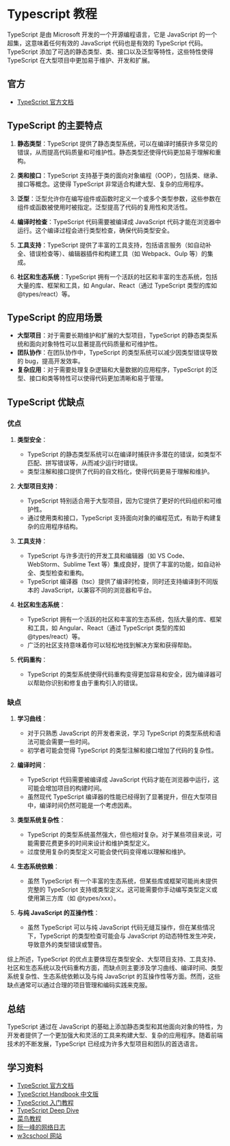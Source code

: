 # Typescript 教程

TypeScript 是由 Microsoft 开发的一个开源编程语言，它是 JavaScript 的一个超集，这意味着任何有效的 JavaScript 代码也是有效的 TypeScript 代码。TypeScript 添加了可选的静态类型、类、接口以及泛型等特性，这些特性使得 TypeScript 在大型项目中更加易于维护、开发和扩展。

## 官方

- [TypeScript 官方文档](https://www.typescriptlang.org/docs/handbook/intro.html)

## TypeScript 的主要特点

1. **静态类型**：TypeScript 提供了静态类型系统，可以在编译时捕获许多常见的错误，从而提高代码质量和可维护性。静态类型还使得代码更加易于理解和重构。

2. **类和接口**：TypeScript 支持基于类的面向对象编程（OOP），包括类、继承、接口等概念。这使得 TypeScript 非常适合构建大型、复杂的应用程序。

3. **泛型**：泛型允许你在编写组件或函数时定义一个或多个类型参数，这些参数在组件或函数被使用时被指定。泛型提高了代码的复用性和灵活性。

4. **编译时检查**：TypeScript 代码需要被编译成 JavaScript 代码才能在浏览器中运行。这个编译过程会进行类型检查，确保代码类型安全。

5. **工具支持**：TypeScript 提供了丰富的工具支持，包括语言服务（如自动补全、错误检查等）、编辑器插件和构建工具（如 Webpack、Gulp 等）的集成。

6. **社区和生态系统**：TypeScript 拥有一个活跃的社区和丰富的生态系统，包括大量的库、框架和工具，如 Angular、React（通过 TypeScript 类型的库如 @types/react）等。

## TypeScript 的应用场景

- **大型项目**：对于需要长期维护和扩展的大型项目，TypeScript 的静态类型系统和面向对象特性可以显著提高代码质量和可维护性。
- **团队协作**：在团队协作中，TypeScript 的类型系统可以减少因类型错误导致的 bug，提高开发效率。
- **复杂应用**：对于需要处理复杂逻辑和大量数据的应用程序，TypeScript 的泛型、接口和类等特性可以使得代码更加清晰和易于管理。

## TypeScript 优缺点

### 优点

1. **类型安全**：

   - TypeScript 的静态类型系统可以在编译时捕获许多潜在的错误，如类型不匹配、拼写错误等，从而减少运行时错误。
   - 类型注解和接口提供了代码的自文档化，使得代码更易于理解和维护。

2. **大型项目支持**：

   - TypeScript 特别适合用于大型项目，因为它提供了更好的代码组织和可维护性。
   - 通过使用类和接口，TypeScript 支持面向对象的编程范式，有助于构建复杂的应用程序结构。

3. **工具支持**：

   - TypeScript 与许多流行的开发工具和编辑器（如 VS Code、WebStorm、Sublime Text 等）集成良好，提供了丰富的功能，如自动补全、类型检查和重构。
   - TypeScript 编译器（tsc）提供了编译时检查，同时还支持编译到不同版本的 JavaScript，以兼容不同的浏览器和平台。

4. **社区和生态系统**：

   - TypeScript 拥有一个活跃的社区和丰富的生态系统，包括大量的库、框架和工具，如 Angular、React（通过 TypeScript 类型的库如 @types/react）等。
   - 广泛的社区支持意味着你可以轻松地找到解决方案和获得帮助。

5. **代码重构**：
   - TypeScript 的类型系统使得代码重构变得更加容易和安全，因为编译器可以帮助你识别和修复由于重构引入的错误。

### 缺点

1. **学习曲线**：

   - 对于只熟悉 JavaScript 的开发者来说，学习 TypeScript 的类型系统和语法可能会需要一些时间。
   - 初学者可能会觉得 TypeScript 的类型注解和接口增加了代码的复杂性。

2. **编译时间**：

   - TypeScript 代码需要被编译成 JavaScript 代码才能在浏览器中运行，这可能会增加项目的构建时间。
   - 虽然现代 TypeScript 编译器的性能已经得到了显著提升，但在大型项目中，编译时间仍然可能是一个考虑因素。

3. **类型系统复杂性**：

   - TypeScript 的类型系统虽然强大，但也相对复杂。对于某些项目来说，可能需要花费更多的时间来设计和维护类型定义。
   - 过度使用复杂的类型定义可能会使代码变得难以理解和维护。

4. **生态系统依赖**：

   - 虽然 TypeScript 有一个丰富的生态系统，但某些库或框架可能尚未提供完整的 TypeScript 支持或类型定义。这可能需要你手动编写类型定义或使用第三方库（如 @types/xxx）。

5. **与纯 JavaScript 的互操作性**：
   - 虽然 TypeScript 可以与纯 JavaScript 代码无缝互操作，但在某些情况下，TypeScript 的类型检查可能会与 JavaScript 的动态特性发生冲突，导致意外的类型错误或警告。

综上所述，TypeScript 的优点主要体现在类型安全、大型项目支持、工具支持、社区和生态系统以及代码重构方面，而缺点则主要涉及学习曲线、编译时间、类型系统复杂性、生态系统依赖以及与纯 JavaScript 的互操作性等方面。然而，这些缺点通常可以通过合理的项目管理和编码实践来克服。

## 总结

TypeScript 通过在 JavaScript 的基础上添加静态类型和其他面向对象的特性，为开发者提供了一个更加强大和灵活的工具来构建大型、复杂的应用程序。随着前端技术的不断发展，TypeScript 已经成为许多大型项目和团队的首选语言。

## 学习资料

- [TypeScript 官方文档](https://www.typescriptlang.org/docs/handbook/intro.html)
- [TypeScript Handbook 中文版](https://zhongsp.gitbooks.io/typescript-handbook/content/)
- [TypeScript 入门教程](https://ts.xcatliu.com/)
- [TypeScript Deep Dive](https://basarat.gitbook.io/typescript/)
- [菜鸟教程](https://www.runoob.com/typescript/ts-tutorial.html)
- [阮一峰的网络日志](https://wangdoc.com/typescript/)
- [w3cschool 网站](https://www.w3cschool.cn/typescript/)
